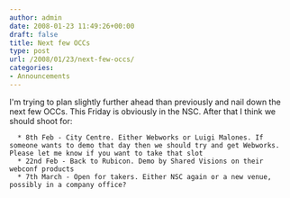 ```yaml
---
author: admin
date: 2008-01-23 11:49:26+00:00
draft: false
title: Next few OCCs
type: post
url: /2008/01/23/next-few-occs/
categories:
- Announcements
---
```


I'm trying to plan slightly further ahead than previously and nail down the next few OCCs. This Friday is obviously in the NSC. After that I think we should shoot for:



	  * 8th Feb - City Centre. Either Webworks or Luigi Malones. If someone wants to demo that day then we should try and get Webworks. Please let me know if you want to take that slot
	  * 22nd Feb - Back to Rubicon. Demo by Shared Visions on their webconf products
	  * 7th March - Open for takers. Either NSC again or a new venue, possibly in a company office?

